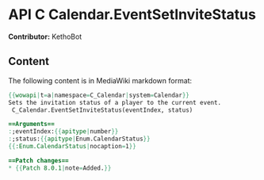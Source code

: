 # API C Calendar.EventSetInviteStatus

**Contributor:** KethoBot

## Content

The following content is in MediaWiki markdown format:

```mediawiki
{{wowapi|t=a|namespace=C_Calendar|system=Calendar}}
Sets the invitation status of a player to the current event.
 C_Calendar.EventSetInviteStatus(eventIndex, status)

==Arguments==
:;eventIndex:{{apitype|number}}
:;status:{{apitype|Enum.CalendarStatus}}
{{:Enum.CalendarStatus|nocaption=1}}

==Patch changes==
* {{Patch 8.0.1|note=Added.}}
```
